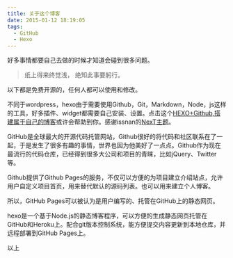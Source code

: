 ```yaml
---
title: 关于这个博客
date: 2015-01-12 18:19:05
tags: 
  - GitHub
  - Hexo
---
```


好多事情都要自己去做的时候才知道会碰到很多问题。

<blockquote class="blockquote-center">纸上得来终觉浅，
绝知此事要躬行。</blockquote>

以下都是免费开源的，任何人都可以使用和修改。

不同于wordpress，hexo由于需要使用Github，Git，Markdown，Node，js这样的工具，好多插件、widget都需要自己安装、设置。点击这个[HEXO+Github,搭建属于自己的博客](http://www.jianshu.com/p/465830080ea9)或许会帮助到你。感谢issnan的[NexT主题](https://github.com/iissnan/hexo-theme-next)。

<!-- more -->

GitHub是全球最大的开源代码托管网站，Github很好的将代码和社区联系在了一起，于是发生了很多有趣的事情，世界也因为他美好了一点点。Github作为现在最流行的代码仓库，已经得到很多大公司和项目的青睐，比如jQuery、Twitter等。

Github提供了Github Pages的服务，不仅可以方便的为项目建立介绍站点，允许用户自定义项目首页，用来替代默认的源码列表。也可以用来建立个人博客。

所以，GitHub Pages可以被认为是用户编写的、托管在GitHub上的静态网页。

hexo是一个基于Node.js的静态博客程序，可以方便的生成静态网页托管在GitHub和Heroku上。配合git版本控制系统，能方便提交内容更新到本地仓库，并远程部署到GitHub Pages上。

以上
